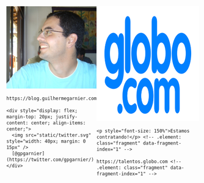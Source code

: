 <!-- .slide: data-background="#fff" -->

<div style="display: flex">
  <div>
    <img src="static/eu.jpg" width="400px" />

    https://blog.guilhermegarnier.com

    <div style="display: flex; margin-top: 20px; justify-content: center; align-items: center;">
      <img src="static/twitter.svg" style="width: 40px; margin: 0 15px" />
      [@gpgarnier](https://twitter.com/gpgarnier/)
    </div>
  </div>

  <div>
    <img src="static/globocom.png" style="height: 300px" />

    <p style="font-size: 150%">Estamos contratando!</p> <!-- .element: class="fragment" data-fragment-index="1" -->

    https://talentos.globo.com <!-- .element: class="fragment" data-fragment-index="1" -->
  </div>
</div>
